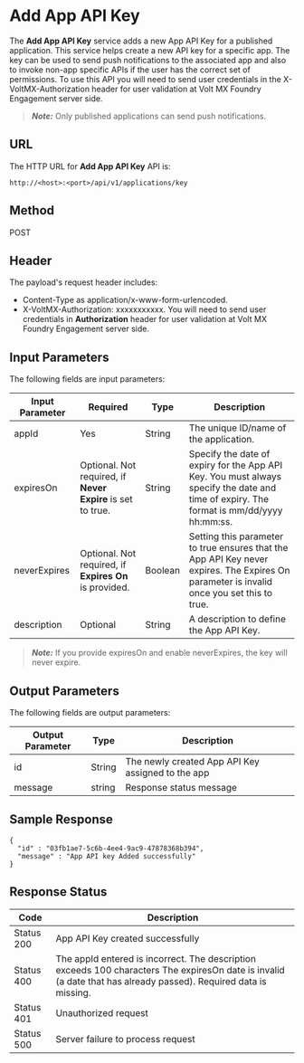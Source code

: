                             


Add App API Key
===============

The **Add App API Key** service adds a new App API Key for a published application. This service helps create a new API key for a specific app. The key can be used to send push notifications to the associated app and also to invoke non-app specific APIs if the user has the correct set of permissions. To use this API you will need to send user credentials in the X-VoltMX-Authorization header for user validation at Volt MX Foundry Engagement server side.

> **_Note:_** Only published applications can send push notifications.

URL
---

The HTTP URL for **Add App API Key** API is:

```
http://<host>:<port>/api/v1/applications/key
```

Method
------

POST

Header
------

The payload's request header includes:

*   Content-Type as application/x-www-form-urlencoded.
*   X-VoltMX-Authorization: xxxxxxxxxxx. You will need to send user credentials in **Authorization** header for user validation at Volt MX Foundry Engagement server side.

Input Parameters
----------------

The following fields are input parameters:

  
| Input Parameter | Required | Type | Description |
| --- | --- | --- | --- |
| appId | Yes | String | The unique ID/name of the application. |
| expiresOn | Optional. Not required, if **Never Expire** is set to true. | String | Specify the date of expiry for the App API Key. You must always specify the date and time of expiry. The format is mm/dd/yyyy hh:mm:ss. |
| neverExpires | Optional. Not required, if **Expires On** is provided. | Boolean | Setting this parameter to true ensures that the App API Key never expires. The Expires On parameter is invalid once you set this to true. |
| description | Optional | String | A description to define the App API Key. |

> **_Note:_** If you provide expiresOn and enable neverExpires, the key will never expire.

Output Parameters
-----------------

The following fields are output parameters:

  
| Output Parameter | Type | Description |
| --- | --- | --- |
| id | String | The newly created App API Key assigned to the app |
| message | string | Response status message |

Sample Response
---------------

```
{
  "id" : "03fb1ae7-5c6b-4ee4-9ac9-47878368b394",
  "message" : "App API key Added successfully"
}
```

Response Status
---------------

  
| Code | Description |
| --- | --- |
| Status 200 | App API Key created successfully |
| Status 400 | The appId entered is incorrect. The description exceeds 100 characters The expiresOn date is invalid (a date that has already passed). Required data is missing. |
| Status 401 | Unauthorized request |
| Status 500 | Server failure to process request |
